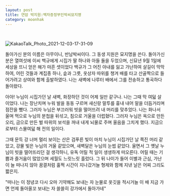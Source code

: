 ```yaml
---
layout: post 
title: 연암 박지원:백자증정부인박씨묘지명 
category: moonhak
---
```


<br/>

![KakaoTalk_Photo_2021-12-03-17-31-09](https://user-images.githubusercontent.com/95357441/144570994-6e2472b5-319c-431a-a139-f7b68a6b2369.jpeg)


돌아가신 분의 이름은 아무이니, 반남박씨이다. 그 동생 지원은 묘지명을 쓴다. 
돌아가신 분은 열여섯에 이씨 백규에게 시집가 딸 하나와 아들 둘을 두었으며, 신묘년 9월 1일에 세상을 뜨니 얻은 해가 마흔 셋이었다
백규가 그 어진 아내를 잃고 가난하여 살길이 막막하여, 어린 것들과 계집종 하나, 솥과 그릇, 옷상자 따위를 챙겨 배를 타고 산골짝으로 들어가려고 상여와 함께 출발하였다. 
나는 새벽에 나루터 배에서 그를 전송하고 통곡하다 돌아왔다.

아아! 누님이 시집가던 날 새벽, 화장하던 것이 어제 일만 같구나. 
나는 그때 막 여덟 살이었다. 
나는 장난치며 누워 발을 동동 구르며 새신랑 말투를 흉내 내어 말을 더듬거리며 점잔을 뺐다. 
그러자 누님은 부끄러워 빗을 떨어뜨려 내 머리를 맞추었다. 
나는 화나서 울며 먹으로 누님의 분첩을 뒤섞고, 침으로 거울을 더럽혔다. 
그러자 누님은 옥으로 만든 오리, 금으로 만든 벌 따위의 보석을 꺼내 내게 뇌물로 주며 울음을 그치게 했다. 
지금으로부터 스물여덟 해 전의 일이다.

그때 문득 강 너머 멀리 보이는 산은 검푸른 빛이 마치 누님이 시집가던 날 쪽진 머리 같았고, 
강물 빛은 누님의 거울 같았으며, 새벽달은 누님의 눈썹 같았다. 
울면서 그 옛날 누님이 빗을 떨어뜨리던 걸 생각하니, 유독 어릴 적 일이 생생하게 떠오른다. 
어릴 때는 기쁨과 즐거움이 많았으며 세월도 느릿느릿 흘렀다. 
그 뒤 나이가 들어 이별과 근심, 가난이 늘 떠나지 않아 꿈결처럼 훌쩍 시간이 지나갔거늘 형제와 함께 지낸 날은 어찌 그리도 짧은지.

"떠나는 이 정녕코 다시 오마 기약해도
보내는 자 눈물로 옷깃을 적시거늘
이 배 지금 가면 언제 돌아올꼬
보내는 자 쓸쓸히 강가에서 돌아가네"
